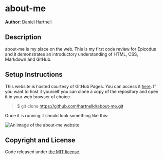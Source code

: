 # about-me
__Author:__ Daniel Hartnell

## Description

about-me is my place on the web. This is my first code review for Epicodus and it demonstrates an introductory understanding of HTML, CSS, Markdown and GitHub.

## Setup Instructions

This website is hosted courtesy of GitHub Pages. You can access it [here](https://hartnelld.github.io/about-me/). If you want to host it yourself you can clone a copy of the repository and open it in your web browser of choice.

>$ git clone https://github.com/hartnelld/about-me.git

Once it is running it should look something like this: 

![An image of the about-me website](https://github.com/hartnelld/about-me/assets/images/finished.png)

## Copyright and License

Code released under [the MIT license](https://github.com/hartnelld/about-me/LICENSE.txt). 
